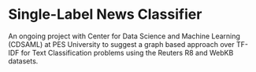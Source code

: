 # Single-Label News Classifier
An ongoing project with Center for Data Science and Machine Learning (CDSAML) at PES University to suggest a graph based approach over TF-IDF for Text Classification problems using the Reuters R8 and WebKB datasets.
